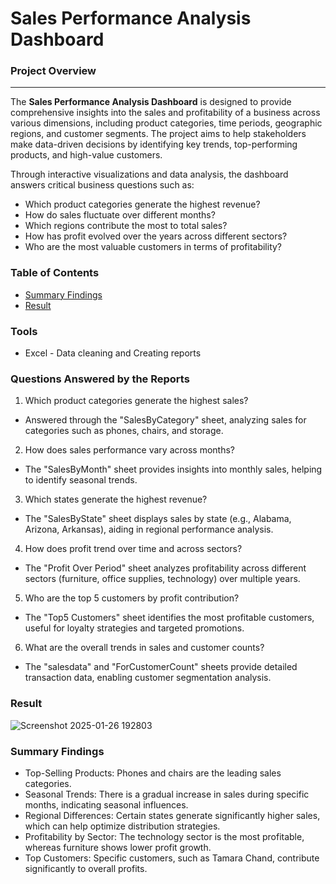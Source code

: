 # Sales Performance Analysis Dashboard

### Project Overview 

---

The **Sales Performance Analysis Dashboard** is designed to provide comprehensive insights into the sales and profitability of a business across various dimensions, including product categories, time periods, geographic regions, and customer segments. The project aims to help stakeholders make data-driven decisions by identifying key trends, top-performing products, and high-value customers.

Through interactive visualizations and data analysis, the dashboard answers critical business questions such as:

- Which product categories generate the highest revenue?
- How do sales fluctuate over different months?
- Which regions contribute the most to total sales?
- How has profit evolved over the years across different sectors?
- Who are the most valuable customers in terms of profitability?

### Table of Contents
- [Summary Findings](#summary-findings)
- [Result](#result)

### Tools

- Excel - Data cleaning and Creating reports

### Questions Answered by the Reports
1. Which product categories generate the highest sales?
- Answered through the "SalesByCategory" sheet, analyzing sales for categories such as phones, chairs, and storage.

2. How does sales performance vary across months?
- The "SalesByMonth" sheet provides insights into monthly sales, helping to identify seasonal trends.

3. Which states generate the highest revenue?
- The "SalesByState" sheet displays sales by state (e.g., Alabama, Arizona, Arkansas), aiding in regional performance analysis.

4. How does profit trend over time and across sectors?
- The "Profit Over Period" sheet analyzes profitability across different sectors (furniture, office supplies, technology) over multiple years.

5. Who are the top 5 customers by profit contribution?
- The "Top5 Customers" sheet identifies the most profitable customers, useful for loyalty strategies and targeted promotions.

6. What are the overall trends in sales and customer counts?
- The "salesdata" and "ForCustomerCount" sheets provide detailed transaction data, enabling customer segmentation analysis.

### Result

![Screenshot 2025-01-26 192803](https://github.com/user-attachments/assets/18aec486-bdd3-44f0-b057-553f7cfd2d95)

### Summary Findings
- Top-Selling Products: Phones and chairs are the leading sales categories.
- Seasonal Trends: There is a gradual increase in sales during specific months, indicating seasonal influences.
- Regional Differences: Certain states generate significantly higher sales, which can help optimize distribution strategies.
- Profitability by Sector: The technology sector is the most profitable, whereas furniture shows lower profit growth.
- Top Customers: Specific customers, such as Tamara Chand, contribute significantly to overall profits.

